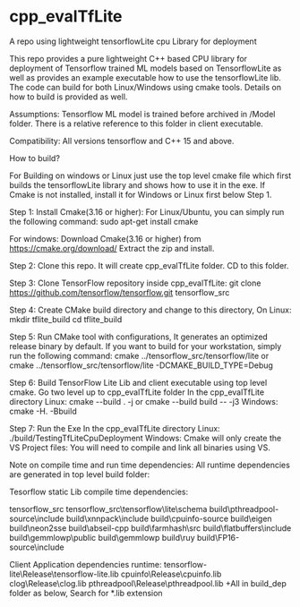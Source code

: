 # cpp_evalTfLite
A repo using lightweight tensorflowLite cpu Library for deployment

This repo provides a pure lightweight C++ based CPU library for deployment of Tensorflow trained ML models based on TensorflowLite as well as provides an example executable how to use the tensorflowLite lib. The code can build for both Linux/Windows using cmake tools. Details on how to build is provided as well. 

Assumptions:
Tensorflow ML model is trained before archived in /Model folder. There is a relative reference to this folder in client executable.

Compatibility: All versions tensorflow and C++ 15 and above.

How to build?

For Building on windows or Linux just use the top level cmake file which first builds the tensorflowLite library and shows how to use it in the exe.
If Cmake is not installed, install it for Windows or Linux first below Step 1.  

Step 1: Install Cmake(3.16 or higher): For Linux/Ubuntu, you can simply run the following command: 
sudo apt-get install cmake

For windows: Download Cmake(3.16 or higher) from https://cmake.org/download/
Extract the zip and install.

Step 2: Clone this repo. It will create cpp_evalTfLite folder. CD to this folder.

Step 3: Clone TensorFlow repository inside cpp_evalTfLite: git clone https://github.com/tensorflow/tensorflow.git tensorflow_src

Step 4: Create CMake build directory and change to this directory, On Linux:
mkdir tflite_build
cd tflite_build

Step 5: Run CMake tool with configurations, It generates an optimized release binary by default. If you want to build for your workstation, simply run the following command:
cmake ../tensorflow_src/tensorflow/lite or cmake ../tensorflow_src/tensorflow/lite -DCMAKE_BUILD_TYPE=Debug 

Step 6: Build TensorFlow Lite Lib and client executable using top level cmake. Go two level up to cpp_evalTfLite folder 
In the cpp_evalTfLite directory
Linux: cmake --build . -j or cmake --build build -- -j3
Windows: cmake -H. -Bbuild

Step 7: Run the Exe 
In the cpp_evalTfLite directory
Linux: ./build/TestingTfLiteCpuDeployment
Windows: Cmake will only create the VS Project files: You will need to compile and link all binaries using VS.

Note on compile time and run time dependencies: All runtime dependencies are generated in top level build folder:

Tesorflow static Lib compile time dependencies:

tensorflow_src
tensorflow_src\tensorflow\lite\schema
build\pthreadpool-source\include
build\xnnpack\include
build\cpuinfo-source
build\eigen
build\neon2sse
build\abseil-cpp
build\farmhash\src
build\flatbuffers\include
build\gemmlowp\public
build\gemmlowp
build\ruy
build\FP16-source\include


Client Application dependencies runtime:
tensorflow-lite\Release\tensorflow-lite.lib
cpuinfo\Release\cpuinfo.lib
clog\Release\clog.lib
pthreadpool\Release\pthreadpool.lib
+All in build\_dep folder as below, Search for *.lib extension
